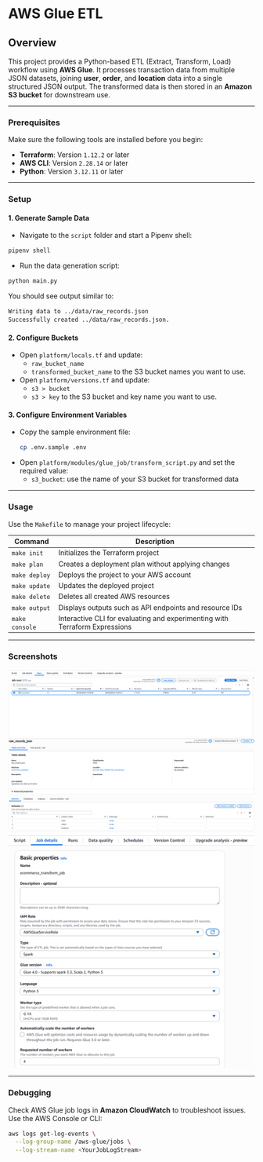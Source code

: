 # AWS Glue ETL

## Overview
This project provides a Python-based ETL (Extract, Transform, Load) workflow using **AWS Glue**.
It processes transaction data from multiple JSON datasets, joining **user**, **order**, and **location** data into a single structured JSON output.
The transformed data is then stored in an **Amazon S3 bucket** for downstream use.

---

### Prerequisites

Make sure the following tools are installed before you begin:

* **Terraform**: Version `1.12.2` or later
* **AWS CLI**: Version `2.28.14` or later
* **Python**: Version `3.12.11` or later

---

### Setup

#### 1. Generate Sample Data

* Navigate to the `script` folder and start a Pipenv shell:
```bash
pipenv shell
```

* Run the data generation script:
```bash
python main.py
```
You should see output similar to:
```bash
Writing data to ../data/raw_records.json
Successfully created ../data/raw_records.json.
```

#### 2. Configure Buckets

* Open `platform/locals.tf` and update:
  * `raw_bucket_name`
  * `transformed_bucket_name`
  to the S3 bucket names you want to use.
* Open `platform/versions.tf` and update:
  * `s3 > bucket`
  * `s3 > key`
  to the S3 bucket and key name you want to use.

#### 3. Configure Environment Variables

* Copy the sample environment file:
  ```bash
  cp .env.sample .env
  ```
* Open `platform/modules/glue_job/transform_script.py` and set the required value:
  * `s3_bucket`: use the name of your S3 bucket for transformed data
---

### Usage

Use the `Makefile` to manage your project lifecycle:

| Command | Description |
|--------|-------------|
| `make init` | Initializes the Terraform project |
| `make plan` | Creates a deployment plan without applying changes |
| `make deploy` | Deploys the project to your AWS account |
| `make update` | Updates the deployed project |
| `make delete` | Deletes all created AWS resources |
| `make output` | Displays outputs such as API endpoints and resource IDs |
| `make console` | Interactive CLI for evaluating and experimenting with Terraform Expressions |
---

### Screenshots

![Screenshot 1](media/screenshot001.png)
![Screenshot 2](media/screenshot002.png)
![Screenshot 3](media/screenshot003.png)

---

### Debugging

Check AWS Glue job logs in **Amazon CloudWatch** to troubleshoot issues.
Use the AWS Console or CLI:

```bash
aws logs get-log-events \
  --log-group-name /aws-glue/jobs \
  --log-stream-name <YourJobLogStream>
```
